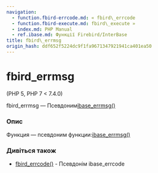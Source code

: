 ```yaml
---
navigation:
  - function.fbird-errcode.md: « fbird\_errcode
  - function.fbird-execute.md: fbird\_execute »
  - index.md: PHP Manual
  - ref.ibase.md: Функції Firebird/InterBase
title: fbird\_errmsg
origin_hash: ddf652f5224dc9f1fa9671347921941ca401ea50
---
```

# fbird\_errmsg

(PHP 5, PHP 7 < 7.4.0)

fbird\_errmsg — Псевдоним[ibase\_errmsg()](function.ibase-errmsg.md)

### Опис

Функция — псевдоним функции:[ibase\_errmsg()](function.ibase-errmsg.md)

### Дивіться також

-   [fbird\_errcode()](function.fbird-errcode.md) \- Псевдонім ibase\_errcode
